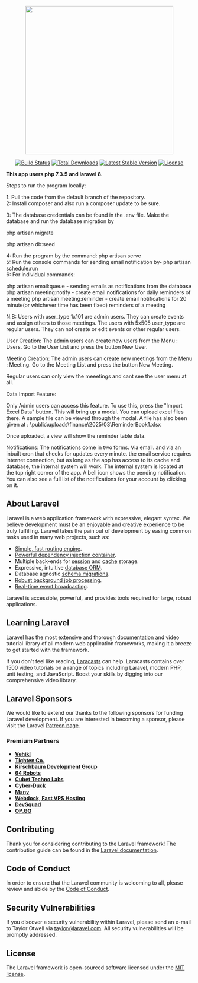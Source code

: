 <p align="center"><a href="https://laravel.com" target="_blank"><img src="https://raw.githubusercontent.com/laravel/art/master/logo-lockup/5%20SVG/2%20CMYK/1%20Full%20Color/laravel-logolockup-cmyk-red.svg" width="400"></a></p>

<p align="center">
<a href="https://travis-ci.org/laravel/framework"><img src="https://travis-ci.org/laravel/framework.svg" alt="Build Status"></a>
<a href="https://packagist.org/packages/laravel/framework"><img src="https://poser.pugx.org/laravel/framework/d/total.svg" alt="Total Downloads"></a>
<a href="https://packagist.org/packages/laravel/framework"><img src="https://poser.pugx.org/laravel/framework/v/stable.svg" alt="Latest Stable Version"></a>
<a href="https://packagist.org/packages/laravel/framework"><img src="https://poser.pugx.org/laravel/framework/license.svg" alt="License"></a>
</p>

<strong>This app users php 7.3.5 and laravel 8.</strong> <br>

Steps to run the program locally:

1: Pull the code from the default branch of the repository. <br>
2: Install composer and also run a composer update to be sure. <br>

3: The database credentials can be found in the .env file. Make the database and run the database migration by

php artisan migrate

php artisan db:seed

4: Run the program by the command: php artisan serve <br>
5: Run the console commands for sending email notification by- php artisan schedule:run <br>
6: For individual commands:

php artisan email:queue  - sending emails as notifications from the database
php artisan meeting:notify - create email notifications for daily reminders of a meeting
php artisan meeting:reminder - create email notifications for 20 minute(or whichever time has been fixed) reminders of a meeting

N.B: Users with user_type 1x101 are admin users. They can create events and assign others to those meetings. The users with 5x505 user_type are regular users. They can not create or edit events or other regular users. 

User Creation: The admin users can create new users from the Menu : Users. Go to the User List and press the button New User.

Meeting Creation: The admin users can create new meetings from the Menu : Meeting. Go to the Meeting List and press the button New Meeting.

Regular users can only view the meeetings and cant see the user menu at all.

Data Import Feature: <br>

Only Admin users can access this feature. To use this, press the "Import Excel Data" button. This will bring up a modal. You can upload excel files there. A sample file can be viewed through the modal. A file has also been given at : \public\uploads\finance\2025\03\ReminderBook1.xlsx

Once uploaded, a view will show the reminder table data.

Notifications: The notifications come in two forms. Via email. and via an inbuilt cron that checks for updates every minute. the email service requires internet connection, but as long as the app has access to its cache and database, the internal system will work. The internal system is located at the top right corner of the app. A bell icon shows the pending notification. You can also see a full list of the notifications for your account by clicking on it.

## About Laravel

Laravel is a web application framework with expressive, elegant syntax. We believe development must be an enjoyable and creative experience to be truly fulfilling. Laravel takes the pain out of development by easing common tasks used in many web projects, such as:

- [Simple, fast routing engine](https://laravel.com/docs/routing).
- [Powerful dependency injection container](https://laravel.com/docs/container).
- Multiple back-ends for [session](https://laravel.com/docs/session) and [cache](https://laravel.com/docs/cache) storage.
- Expressive, intuitive [database ORM](https://laravel.com/docs/eloquent).
- Database agnostic [schema migrations](https://laravel.com/docs/migrations).
- [Robust background job processing](https://laravel.com/docs/queues).
- [Real-time event broadcasting](https://laravel.com/docs/broadcasting).

Laravel is accessible, powerful, and provides tools required for large, robust applications.

## Learning Laravel

Laravel has the most extensive and thorough [documentation](https://laravel.com/docs) and video tutorial library of all modern web application frameworks, making it a breeze to get started with the framework.

If you don't feel like reading, [Laracasts](https://laracasts.com) can help. Laracasts contains over 1500 video tutorials on a range of topics including Laravel, modern PHP, unit testing, and JavaScript. Boost your skills by digging into our comprehensive video library.

## Laravel Sponsors

We would like to extend our thanks to the following sponsors for funding Laravel development. If you are interested in becoming a sponsor, please visit the Laravel [Patreon page](https://patreon.com/taylorotwell).

### Premium Partners

- **[Vehikl](https://vehikl.com/)**
- **[Tighten Co.](https://tighten.co)**
- **[Kirschbaum Development Group](https://kirschbaumdevelopment.com)**
- **[64 Robots](https://64robots.com)**
- **[Cubet Techno Labs](https://cubettech.com)**
- **[Cyber-Duck](https://cyber-duck.co.uk)**
- **[Many](https://www.many.co.uk)**
- **[Webdock, Fast VPS Hosting](https://www.webdock.io/en)**
- **[DevSquad](https://devsquad.com)**
- **[OP.GG](https://op.gg)**

## Contributing

Thank you for considering contributing to the Laravel framework! The contribution guide can be found in the [Laravel documentation](https://laravel.com/docs/contributions).

## Code of Conduct

In order to ensure that the Laravel community is welcoming to all, please review and abide by the [Code of Conduct](https://laravel.com/docs/contributions#code-of-conduct).

## Security Vulnerabilities

If you discover a security vulnerability within Laravel, please send an e-mail to Taylor Otwell via [taylor@laravel.com](mailto:taylor@laravel.com). All security vulnerabilities will be promptly addressed.

## License

The Laravel framework is open-sourced software licensed under the [MIT license](https://opensource.org/licenses/MIT).
